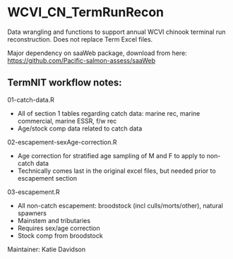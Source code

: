 # WCVI_CN_TermRunRecon
Data wrangling and functions to support annual WCVI chinook terminal run reconstruction. Does not replace Term Excel files. 

Major dependency on saaWeb package, download from here: https://github.com/Pacific-salmon-assess/saaWeb

## TermNIT workflow notes: 

01-catch-data.R
+ All of section 1 tables regarding catch data: marine rec, marine commercial, marine ESSR, f/w rec 
+ Age/stock comp data related to catch data 

02-escapement-sexAge-correction.R
+ Age correction for stratified age sampling of M and F to apply to non-catch data
+ Technically comes last in the original excel files, but needed prior to escapement section 

03-escapement.R
+ All non-catch escapement: broodstock (incl culls/morts/other), natural spawners 
+ Mainstem and tributaries
+ Requires sex/age correction 
+ Stock comp from broodstock 


Maintainer:
Katie Davidson
